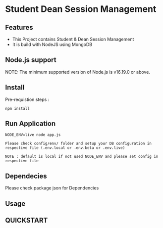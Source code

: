 # Student Dean Session Management


## Features

* This Project contains Student & Dean Session Management
* It is build with NodeJS using MongoDB


## Node.js support

NOTE: The minimum supported version of Node.js is v16.19.0 or above.

## Install

Pre-requistion steps :   
    
```
npm install
```

## Run Application
```
NODE_ENV=live node app.js

Please check config/env/ folder and setup your DB configuration in respective file (.env.local or .env.beta or .env.live)

NOTE : default is local if not used NODE_ENV and please set config in respective file

``` 

## Dependecies

Please check package json for Dependencies

## Usage

## QUICKSTART




